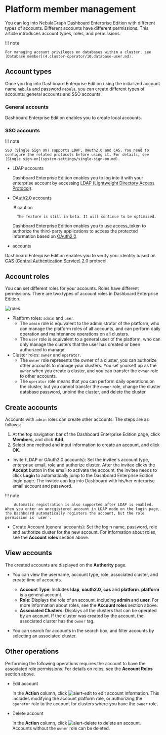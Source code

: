 # Platform member management

You can log into NebulaGraph Dashboard Enterprise Edition with different types of accounts. Different accounts have different permissions. This article introduces account types, roles, and permissions.

!!! note

    For managing account privileges on databases within a cluster, see [Database member](4.cluster-operator/10.database-user.md).

## Account types

Once you log into Dashboard Enterprise Edition using the initialized account name `nebula` and password `nebula`, you can create different types of accounts: general accounts and SSO accounts.

### General accounts

Dashboard Enterprise Edition enables you to create local accounts.

### SSO accounts

!!! note

    SSO (Single Sign On) supports LDAP, OAuth2.0 and CAS. You need to configure the related protocols before using it. For details, see [Single sign-on](system-settings/single-sign-on.md).

- LDAP accounts

  Dashboard Enterprise Edition enables you to log into it with your enterprise account by accessing [LDAP (Lightweight Directory Access Protocol)](https://ldap.com/).

- OAuth2.0 accounts

  !!! caution

        The feature is still in beta. It will continue to be optimized.

  Dashboard Enterprise Edition enables you to use access_token to authorize the third-party applications to access the protected information based on [OAuth2.0](https://oauth.net/2/).

-  accounts

  Dashboard Enterprise Edition enables you to verify your identity based on [CAS (Central Authentication Service)](https://apereo.github.io/cas) 2.0 protocol.

## Account roles

You can set different roles for your accounts. Roles have different permissions. There are two types of account roles in Dashboard Enterprise Edition.

![roles](https://docs-cdn.nebula-graph.com.cn/figures/eo_dash_role_231007_en.png)

- Platform roles: `admin` and `user`.
  - The `admin` role is equivalent to the administrator of the platform, who can manage the platform roles of all accounts, and can perform daily operation and maintenance operations on all clusters.
  - The `user` role is equivalent to a general user of the platform, who can only manage the clusters that the user has created or been authorized to manage.
- Cluster roles: `owner` and `operator`.
  - The `owner` role represents the owner of a cluster, you can authorize other accounts to manage your clusters. You set yourself up as the `owner` when you create a cluster, and you can transfer the `owner` role to other accounts.
  - The `operator` role means that you can perform daily operations on the cluster, but you cannot transfer the `owner` role, change the cluster database password, unbind the cluster, and delete the cluster.

## Create accounts

Accounts with `admin` roles can create other accounts. The steps are as follows:

1. At the top navigation bar of the Dashboard Enterprise Edition page, click **Members**, and click **Add**.
2. Select one method and input information to create an account, and click **OK**.

  - Invite (LDAP or OAuth2.0 accounts): Set the invitee's account type, enterprise email, role and authorize cluster. After the invitee clicks the **Accept** button in the email to activate the account, the invitee needs to click **Login** to automatically jump to the Dashboard Enterprise Edition login page. The invitee can log into Dashboard with his/her enterprise email account and password.

  !!! note

        Automatic registration is also supported after LDAP is enabled. When you enter an unregistered account in LDAP mode on the login page, the Dashboard automatically registers the account, but the role permission is `user`.

  - Create Account (general accounts): Set the login name, password, role and authorize cluster for the new account. For information about roles, see the **Account roles** section above.

## View accounts

The created accounts are displayed on the **Authority** page.

- You can view the username, account type, role, associated cluster, and create time of accounts.

  - **Account Type**: Includes **ldap**, **oauth2.0**, **cas** and **platform**. **platform** is a general account.
  - **Role**: Displays the role of an account, including **admin** and **user**. For more information about roles, see the **Account roles** section above.
  - **Associated Clusters**: Displays all the clusters that can be operated by an account. If the cluster was created by the account, the associated cluster has the `owner` tag.

- You can search for accounts in the search box, and filter accounts by selecting an associated cluster.

## Other operations

Performing the following operations requires the account to have the associated role permissions. For details on roles, see the **Account Roles** section above.

- Edit account

  In the **Action** column, click ![alert-edit](https://docs-cdn.nebula-graph.com.cn/figures/alert_edit.png) to edit account information. This includes modifying the account platform role, or authorizing the `operator` role to the account for clusters where you have the `owner` role.

- Delete account

  In the **Action** column, click ![alert-delete](https://docs-cdn.nebula-graph.com.cn/figures/alert_delete.png) to delete an account. Accounts without the `owner` role can be deleted.
